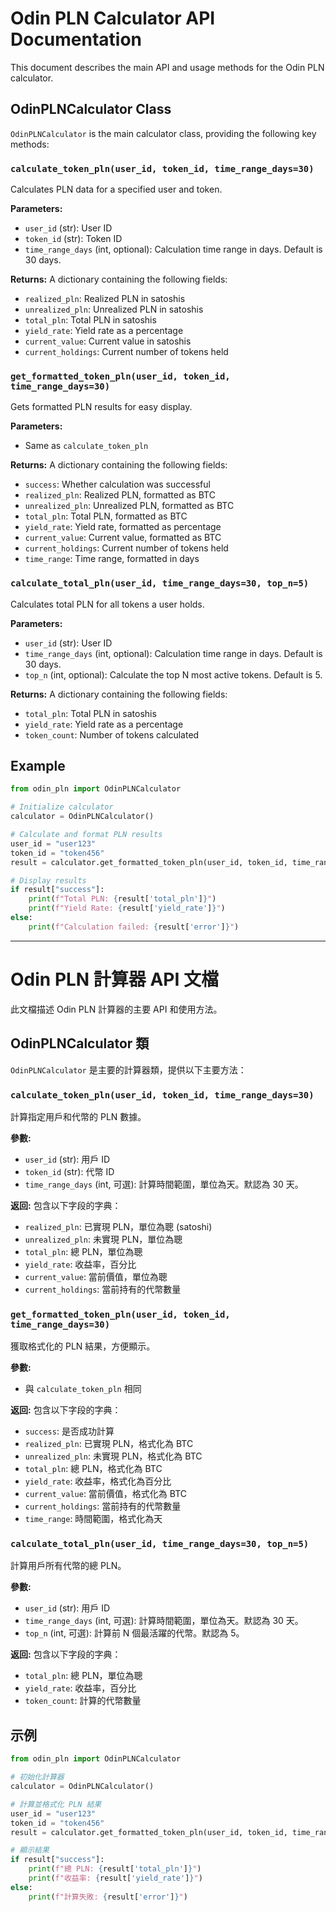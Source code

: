 # Odin PLN Calculator API Documentation

This document describes the main API and usage methods for the Odin PLN calculator.

## OdinPLNCalculator Class

`OdinPLNCalculator` is the main calculator class, providing the following key methods:

### `calculate_token_pln(user_id, token_id, time_range_days=30)`

Calculates PLN data for a specified user and token.

**Parameters:**
- `user_id` (str): User ID
- `token_id` (str): Token ID
- `time_range_days` (int, optional): Calculation time range in days. Default is 30 days.

**Returns:**
A dictionary containing the following fields:
- `realized_pln`: Realized PLN in satoshis
- `unrealized_pln`: Unrealized PLN in satoshis
- `total_pln`: Total PLN in satoshis
- `yield_rate`: Yield rate as a percentage
- `current_value`: Current value in satoshis
- `current_holdings`: Current number of tokens held

### `get_formatted_token_pln(user_id, token_id, time_range_days=30)`

Gets formatted PLN results for easy display.

**Parameters:**
- Same as `calculate_token_pln`

**Returns:**
A dictionary containing the following fields:
- `success`: Whether calculation was successful
- `realized_pln`: Realized PLN, formatted as BTC
- `unrealized_pln`: Unrealized PLN, formatted as BTC
- `total_pln`: Total PLN, formatted as BTC
- `yield_rate`: Yield rate, formatted as percentage
- `current_value`: Current value, formatted as BTC
- `current_holdings`: Current number of tokens held
- `time_range`: Time range, formatted in days

### `calculate_total_pln(user_id, time_range_days=30, top_n=5)`

Calculates total PLN for all tokens a user holds.

**Parameters:**
- `user_id` (str): User ID
- `time_range_days` (int, optional): Calculation time range in days. Default is 30 days.
- `top_n` (int, optional): Calculate the top N most active tokens. Default is 5.

**Returns:**
A dictionary containing the following fields:
- `total_pln`: Total PLN in satoshis
- `yield_rate`: Yield rate as a percentage
- `token_count`: Number of tokens calculated

## Example

```python
from odin_pln import OdinPLNCalculator

# Initialize calculator
calculator = OdinPLNCalculator()

# Calculate and format PLN results
user_id = "user123"
token_id = "token456"
result = calculator.get_formatted_token_pln(user_id, token_id, time_range_days=30)

# Display results
if result["success"]:
    print(f"Total PLN: {result['total_pln']}")
    print(f"Yield Rate: {result['yield_rate']}")
else:
    print(f"Calculation failed: {result['error']}")
```

---

# Odin PLN 計算器 API 文檔

此文檔描述 Odin PLN 計算器的主要 API 和使用方法。

## OdinPLNCalculator 類

`OdinPLNCalculator` 是主要的計算器類，提供以下主要方法：

### `calculate_token_pln(user_id, token_id, time_range_days=30)`

計算指定用戶和代幣的 PLN 數據。

**參數:**
- `user_id` (str): 用戶 ID
- `token_id` (str): 代幣 ID
- `time_range_days` (int, 可選): 計算時間範圍，單位為天。默認為 30 天。

**返回:**
包含以下字段的字典：
- `realized_pln`: 已實現 PLN，單位為聰 (satoshi)
- `unrealized_pln`: 未實現 PLN，單位為聰
- `total_pln`: 總 PLN，單位為聰
- `yield_rate`: 收益率，百分比
- `current_value`: 當前價值，單位為聰
- `current_holdings`: 當前持有的代幣數量

### `get_formatted_token_pln(user_id, token_id, time_range_days=30)`

獲取格式化的 PLN 結果，方便顯示。

**參數:**
- 與 `calculate_token_pln` 相同

**返回:**
包含以下字段的字典：
- `success`: 是否成功計算
- `realized_pln`: 已實現 PLN，格式化為 BTC
- `unrealized_pln`: 未實現 PLN，格式化為 BTC
- `total_pln`: 總 PLN，格式化為 BTC
- `yield_rate`: 收益率，格式化為百分比
- `current_value`: 當前價值，格式化為 BTC
- `current_holdings`: 當前持有的代幣數量
- `time_range`: 時間範圍，格式化為天

### `calculate_total_pln(user_id, time_range_days=30, top_n=5)`

計算用戶所有代幣的總 PLN。

**參數:**
- `user_id` (str): 用戶 ID
- `time_range_days` (int, 可選): 計算時間範圍，單位為天。默認為 30 天。
- `top_n` (int, 可選): 計算前 N 個最活躍的代幣。默認為 5。

**返回:**
包含以下字段的字典：
- `total_pln`: 總 PLN，單位為聰
- `yield_rate`: 收益率，百分比
- `token_count`: 計算的代幣數量

## 示例

```python
from odin_pln import OdinPLNCalculator

# 初始化計算器
calculator = OdinPLNCalculator()

# 計算並格式化 PLN 結果
user_id = "user123"
token_id = "token456"
result = calculator.get_formatted_token_pln(user_id, token_id, time_range_days=30)

# 顯示結果
if result["success"]:
    print(f"總 PLN: {result['total_pln']}")
    print(f"收益率: {result['yield_rate']}")
else:
    print(f"計算失敗: {result['error']}")
```